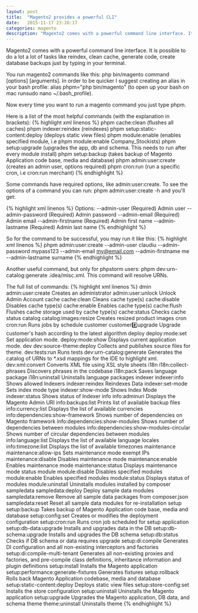 ```yaml
---
layout: post
title:  "Magento2 provides a powerful CLI"
date:   2015-11-17 23:26:17
categories: magento
description: "Magento2 comes with a powerful command line interface. It is possible to do a lot a lot of tasks like reindex, clean cache, generate code, create database backups just by typing in your terminal"
---
```

Magento2 comes with a powerful command line interface. It is possible to do a lot a lot of tasks like reindex, clean cache, generate code, create database backups just by typing in your terminal.

You run magento2 commands like this: <span class="code">php bin/magento command [options] [arguments]</span>. In order to be quicker I suggest creating an alias in your bash profile: <span class="code">alias phpm="php bin/magento"</span> (to open up your bash on mac run<span class="code">sudo nano ~/.bash_profile</span>). 

Now every time you want to run a magento command you just type <span class="code">phpm</span>.

Here is a list of the most helpful commands (with the explanation in brackets):
{% highlight xml linenos %}
phpm cache:clean (flushes all caches)
phpm indexer:reindex (reindexes)
phpm setup:static-content:deploy (deploys static view files)
phpm module:enable (enables specified module, i.e phpm module:enable Company_Stockists)
phpm setup:upgrade (upgrades the app, db and schema. This needs to run after every module install)
phpm setup:backup (takes backup of Magento Application code base, media and database)
phpm admin:user:create (creates an admin user, options required)
phpm cron:run (run a specific cron, i.e cron:run merchant)
{% endhighlight %}

Some commands have required options, like <span class="code">admin:user:create</span>. To see the options of a command you can run: <span class="code">phpm admin:user:create -h</span> and you'll get:

{% highlight xml linenos %}
Options:
 --admin-user           (Required) Admin user
 --admin-password       (Required) Admin password
 --admin-email          (Required) Admin email
 --admin-firstname      (Required) Admin first name
 --admin-lastname       (Required) Admin last name
{% endhighlight %}

So for the command to be successful, you may run it like this:
{% highlight xml linenos %}
phpm admin:user:create --admin-user claudiu --admin-password mypass123 --admin-email my@email.com --admin-firstname me --admin-lastname surname
{% endhighlight %}

Another useful command, but only for phpstorm users: <span class="code">phpm dev:urn-catalog:generate .idea/misc.xml</span>. This command will resolve URNs.

The full list of commands:
{% highlight xml linenos %}
dmin
 admin:user:create                         Creates an administrator
 admin:user:unlock                         Unlock Admin Account
cache
 cache:clean                               Cleans cache type(s)
 cache:disable                             Disables cache type(s)
 cache:enable                              Enables cache type(s)
 cache:flush                               Flushes cache storage used by cache type(s)
 cache:status                              Checks cache status
catalog
 catalog:images:resize                     Creates resized product images
cron
 cron:run                                  Runs jobs by schedule
customer
 customer:hash:upgrade                     Upgrade customer's hash according to the latest algorithm
deploy
 deploy:mode:set                           Set application mode.
 deploy:mode:show                          Displays current application mode.
dev
 dev:source-theme:deploy                   Collects and publishes source files for theme.
 dev:tests:run                             Runs tests
 dev:urn-catalog:generate                  Generates the catalog of URNs to *.xsd mappings for the IDE to highlight xml.
 dev:xml:convert                           Converts XML file using XSL style sheets
i18n
 i18n:collect-phrases                      Discovers phrases in the codebase
 i18n:pack                                 Saves language package
 i18n:uninstall                            Uninstalls language packages
indexer
 indexer:info                              Shows allowed Indexers
 indexer:reindex                           Reindexes Data
 indexer:set-mode                          Sets index mode type
 indexer:show-mode                         Shows Index Mode
 indexer:status                            Shows status of Indexer
info
 info:adminuri                             Displays the Magento Admin URI
 info:backups:list                         Prints list of available backup files
 info:currency:list                        Displays the list of available currencies
 info:dependencies:show-framework          Shows number of dependencies on Magento framework
 info:dependencies:show-modules            Shows number of dependencies between modules
 info:dependencies:show-modules-circular   Shows number of circular dependencies between modules
 info:language:list                        Displays the list of available language locales
 info:timezone:list                        Displays the list of available timezones
maintenance
 maintenance:allow-ips                     Sets maintenance mode exempt IPs
 maintenance:disable                       Disables maintenance mode
 maintenance:enable                        Enables maintenance mode
 maintenance:status                        Displays maintenance mode status
module
 module:disable                            Disables specified modules
 module:enable                             Enables specified modules
 module:status                             Displays status of modules
 module:uninstall                          Uninstalls modules installed by composer
sampledata
 sampledata:deploy                         Deploy sample data modules
 sampledata:remove                         Remove all sample data packages from composer.json
 sampledata:reset                          Reset all sample data modules for re-installation
setup
 setup:backup                              Takes backup of Magento Application code base, media and database
 setup:config:set                          Creates or modifies the deployment configuration
 setup:cron:run                            Runs cron job scheduled for setup application
 setup:db-data:upgrade                     Installs and upgrades data in the DB
 setup:db-schema:upgrade                   Installs and upgrades the DB schema
 setup:db:status                           Checks if DB schema or data requires upgrade
 setup:di:compile                          Generates DI configuration and all non-existing interceptors and factories
 setup:di:compile-multi-tenant             Generates all non-existing proxies and factories, and pre-compile class definitions, inheritance information and plugin definitions
 setup:install                             Installs the Magento application
 setup:performance:generate-fixtures       Generates fixtures
 setup:rollback                            Rolls back Magento Application codebase, media and database
 setup:static-content:deploy               Deploys static view files
 setup:store-config:set                    Installs the store configuration
 setup:uninstall                           Uninstalls the Magento application
 setup:upgrade                             Upgrades the Magento application, DB data, and schema
theme
 theme:uninstall                           Uninstalls theme
{% endhighlight %}
